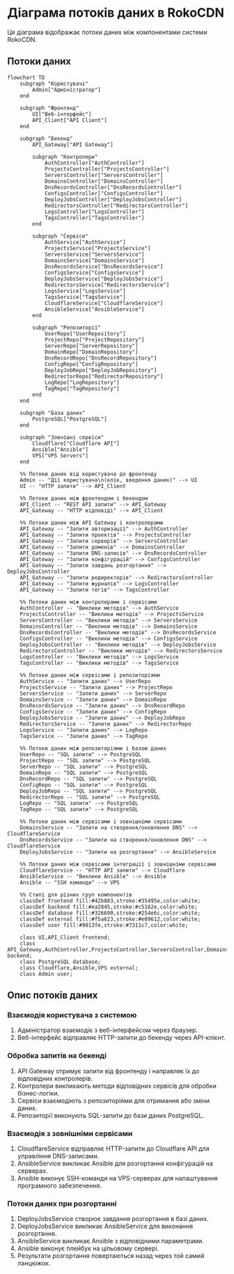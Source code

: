 # Діаграма потоків даних в RokoCDN

Ця діаграма відображає потоки даних між компонентами системи RokoCDN.

## Потоки даних

```mermaid
flowchart TD
    subgraph "Користувачі"
        Admin["Адміністратор"]
    end

    subgraph "Фронтенд"
        UI["Веб-інтерфейс"]
        API_Client["API Client"]
    end

    subgraph "Бекенд"
        API_Gateway["API Gateway"]
        
        subgraph "Контролери"
            AuthController["AuthController"]
            ProjectsController["ProjectsController"]
            ServersController["ServersController"]
            DomainsController["DomainsController"]
            DnsRecordsController["DnsRecordsController"]
            ConfigsController["ConfigsController"]
            DeployJobsController["DeployJobsController"]
            RedirectorsController["RedirectorsController"]
            LogsController["LogsController"]
            TagsController["TagsController"]
        end
        
        subgraph "Сервіси"
            AuthService["AuthService"]
            ProjectsService["ProjectsService"]
            ServersService["ServersService"]
            DomainsService["DomainsService"]
            DnsRecordsService["DnsRecordsService"]
            ConfigsService["ConfigsService"]
            DeployJobsService["DeployJobsService"]
            RedirectorsService["RedirectorsService"]
            LogsService["LogsService"]
            TagsService["TagsService"]
            CloudflareService["CloudflareService"]
            AnsibleService["AnsibleService"]
        end
        
        subgraph "Репозиторії"
            UserRepo["UserRepository"]
            ProjectRepo["ProjectRepository"]
            ServerRepo["ServerRepository"]
            DomainRepo["DomainRepository"]
            DnsRecordRepo["DnsRecordRepository"]
            ConfigRepo["ConfigRepository"]
            DeployJobRepo["DeployJobRepository"]
            RedirectorRepo["RedirectorRepository"]
            LogRepo["LogRepository"]
            TagRepo["TagRepository"]
        end
    end

    subgraph "База даних"
        PostgreSQL["PostgreSQL"]
    end

    subgraph "Зовнішні сервіси"
        Cloudflare["Cloudflare API"]
        Ansible["Ansible"]
        VPS["VPS Servers"]
    end

    %% Потоки даних від користувача до фронтенду
    Admin -- "Дії користувача\n(клік, введення даних)" --> UI
    UI -- "HTTP запити" --> API_Client
    
    %% Потоки даних між фронтендом і бекендом
    API_Client -- "REST API запити" --> API_Gateway
    API_Gateway -- "HTTP відповіді" --> API_Client
    
    %% Потоки даних між API Gateway і контролерами
    API_Gateway -- "Запити авторизації" --> AuthController
    API_Gateway -- "Запити проектів" --> ProjectsController
    API_Gateway -- "Запити серверів" --> ServersController
    API_Gateway -- "Запити доменів" --> DomainsController
    API_Gateway -- "Запити DNS-записів" --> DnsRecordsController
    API_Gateway -- "Запити конфігурацій" --> ConfigsController
    API_Gateway -- "Запити завдань розгортання" --> DeployJobsController
    API_Gateway -- "Запити редиректорів" --> RedirectorsController
    API_Gateway -- "Запити журналів" --> LogsController
    API_Gateway -- "Запити тегів" --> TagsController
    
    %% Потоки даних між контролерами і сервісами
    AuthController -- "Виклики методів" --> AuthService
    ProjectsController -- "Виклики методів" --> ProjectsService
    ServersController -- "Виклики методів" --> ServersService
    DomainsController -- "Виклики методів" --> DomainsService
    DnsRecordsController -- "Виклики методів" --> DnsRecordsService
    ConfigsController -- "Виклики методів" --> ConfigsService
    DeployJobsController -- "Виклики методів" --> DeployJobsService
    RedirectorsController -- "Виклики методів" --> RedirectorsService
    LogsController -- "Виклики методів" --> LogsService
    TagsController -- "Виклики методів" --> TagsService
    
    %% Потоки даних між сервісами і репозиторіями
    AuthService -- "Запити даних" --> UserRepo
    ProjectsService -- "Запити даних" --> ProjectRepo
    ServersService -- "Запити даних" --> ServerRepo
    DomainsService -- "Запити даних" --> DomainRepo
    DnsRecordsService -- "Запити даних" --> DnsRecordRepo
    ConfigsService -- "Запити даних" --> ConfigRepo
    DeployJobsService -- "Запити даних" --> DeployJobRepo
    RedirectorsService -- "Запити даних" --> RedirectorRepo
    LogsService -- "Запити даних" --> LogRepo
    TagsService -- "Запити даних" --> TagRepo
    
    %% Потоки даних між репозиторіями і базою даних
    UserRepo -- "SQL запити" --> PostgreSQL
    ProjectRepo -- "SQL запити" --> PostgreSQL
    ServerRepo -- "SQL запити" --> PostgreSQL
    DomainRepo -- "SQL запити" --> PostgreSQL
    DnsRecordRepo -- "SQL запити" --> PostgreSQL
    ConfigRepo -- "SQL запити" --> PostgreSQL
    DeployJobRepo -- "SQL запити" --> PostgreSQL
    RedirectorRepo -- "SQL запити" --> PostgreSQL
    LogRepo -- "SQL запити" --> PostgreSQL
    TagRepo -- "SQL запити" --> PostgreSQL
    
    %% Потоки даних між сервісами і зовнішніми сервісами
    DomainsService -- "Запити на створення/оновлення DNS" --> CloudflareService
    DnsRecordsService -- "Запити на створення/оновлення DNS" --> CloudflareService
    DeployJobsService -- "Запити на розгортання" --> AnsibleService
    
    %% Потоки даних між сервісами інтеграції і зовнішніми сервісами
    CloudflareService -- "HTTP API запити" --> Cloudflare
    AnsibleService -- "Виклики Ansible" --> Ansible
    Ansible -- "SSH команди" --> VPS
    
    %% Стилі для різних груп компонентів
    classDef frontend fill:#42b883,stroke:#35495e,color:white;
    classDef backend fill:#ea2845,stroke:#c5162e,color:white;
    classDef database fill:#326690,stroke:#254e6c,color:white;
    classDef external fill:#f5a623,stroke:#e09612,color:white;
    classDef user fill:#9013fe,stroke:#7311c7,color:white;

    class UI,API_Client frontend;
    class API_Gateway,AuthController,ProjectsController,ServersController,DomainsController,DnsRecordsController,ConfigsController,DeployJobsController,RedirectorsController,LogsController,TagsController,AuthService,ProjectsService,ServersService,DomainsService,DnsRecordsService,ConfigsService,DeployJobsService,RedirectorsService,LogsService,TagsService,CloudflareService,AnsibleService,UserRepo,ProjectRepo,ServerRepo,DomainRepo,DnsRecordRepo,ConfigRepo,DeployJobRepo,RedirectorRepo,LogRepo,TagRepo backend;
    class PostgreSQL database;
    class Cloudflare,Ansible,VPS external;
    class Admin user;
```

## Опис потоків даних

### Взаємодія користувача з системою
1. Адміністратор взаємодіє з веб-інтерфейсом через браузер.
2. Веб-інтерфейс відправляє HTTP-запити до бекенду через API-клієнт.

### Обробка запитів на бекенді
1. API Gateway отримує запити від фронтенду і направляє їх до відповідних контролерів.
2. Контролери викликають методи відповідних сервісів для обробки бізнес-логіки.
3. Сервіси взаємодіють з репозиторіями для отримання або зміни даних.
4. Репозиторії виконують SQL-запити до бази даних PostgreSQL.

### Взаємодія з зовнішніми сервісами
1. CloudflareService відправляє HTTP-запити до Cloudflare API для управління DNS-записами.
2. AnsibleService викликає Ansible для розгортання конфігурацій на серверах.
3. Ansible виконує SSH-команди на VPS-серверах для налаштування програмного забезпечення.

### Потоки даних при розгортанні
1. DeployJobsService створює завдання розгортання в базі даних.
2. DeployJobsService викликає AnsibleService для виконання розгортання.
3. AnsibleService викликає Ansible з відповідними параметрами.
4. Ansible виконує плейбук на цільовому сервері.
5. Результати розгортання повертаються назад через той самий ланцюжок.
